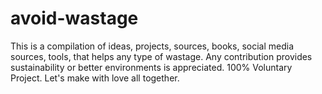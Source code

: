 # avoid-wastage
This is a compilation of ideas, projects, sources, books, social media sources, tools, that helps any type of wastage. Any contribution provides sustainability or better environments is appreciated. 100% Voluntary Project. Let's make with love all together.
